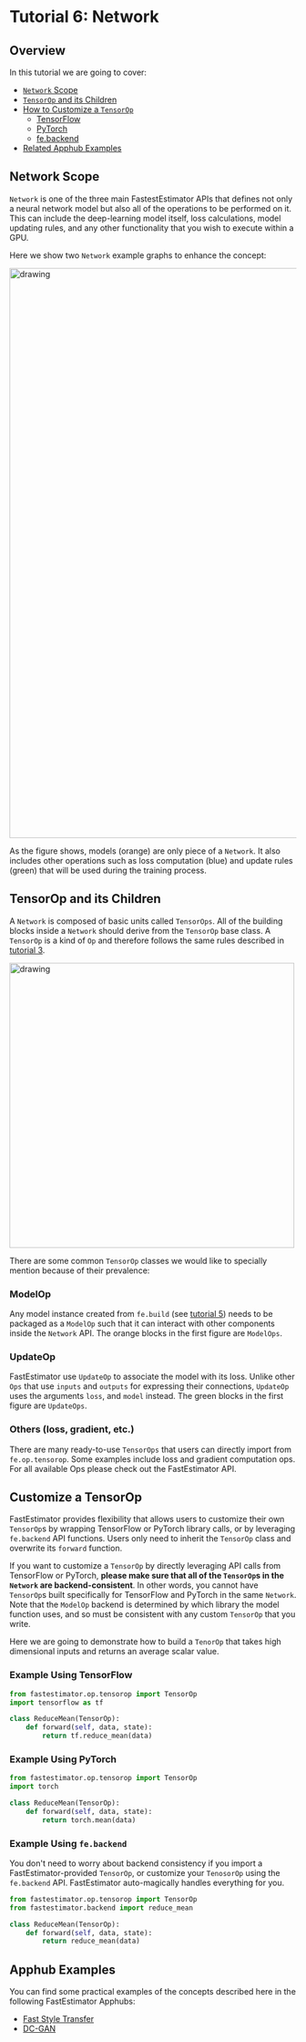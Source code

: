 # Tutorial 6: Network

## Overview
In this tutorial we are going to cover:
* [`Network` Scope](./tutorials/beginner/t06_network#t06network)
* [`TensorOp` and its Children](./tutorials/beginner/t06_network#t06tensorop)
* [How to Customize a `TensorOp`](./tutorials/beginner/t06_network#t06customize)
    * [TensorFlow](./tutorials/beginner/t06_network#t06tf)
    * [PyTorch](./tutorials/beginner/t06_network#t06torch)
    * [fe.backend](./tutorials/beginner/t06_network#t06backend)
* [Related Apphub Examples](./tutorials/beginner/t06_network#t06apphub)

<a id='t06network'></a>

## Network Scope
`Network` is one of the three main FastestEstimator APIs that defines not only a neural network model but also all of the operations to be performed on it. This can include the deep-learning model itself, loss calculations, model updating rules, and any other functionality that you wish to execute within a GPU.

Here we show two `Network` example graphs to enhance the concept:

<img src="assets/branches/r1.0/tutorial/../resources/t06_network_example.png" alt="drawing" width="1000"/>



As the figure shows, models (orange) are only piece of a `Network`. It also includes other operations such as loss computation (blue) and update rules (green) that will be used during the training process.

<a id='t06tensorop'></a>

## TensorOp and its Children

A `Network` is composed of basic units called `TensorOps`. All of the building blocks inside a `Network` should derive from the `TensorOp` base class. A `TensorOp` is a kind of `Op` and therefore follows the same rules described in [tutorial 3](./tutorials/beginner/t03_operator).

<img src="assets/branches/r1.0/tutorial/../resources/t06_tensorop_class.png" alt="drawing" width="500"/>

There are some common `TensorOp` classes we would like to specially mention because of their prevalence:

### ModelOp
Any model instance created from `fe.build` (see [tutorial 5](./tutorials/beginner/t05_model)) needs to be packaged as a `ModelOp` such that it can interact with other components inside the `Network` API. The orange blocks in the first figure are `ModelOps`.

### UpdateOp
FastEstimator use `UpdateOp` to associate the model with its loss. Unlike other `Ops` that use `inputs` and `outputs` for expressing their connections, `UpdateOp` uses the arguments `loss`, and `model` instead. The green blocks in the first figure are `UpdateOps`.

### Others (loss, gradient, etc.)
There are many ready-to-use `TensorOps` that users can directly import from `fe.op.tensorop`. Some examples include loss and gradient computation ops. For all available Ops please check out the FastEstimator API.


<a id='t06customize'></a>

## Customize a TensorOp
FastEstimator provides flexibility that allows users to customize their own `TensorOp`s by wrapping TensorFlow or PyTorch library calls, or by leveraging `fe.backend` API functions. Users only need to inherit the `TensorOp` class and overwrite its `forward` function.

If you want to customize a `TensorOp` by directly leveraging API calls from TensorFlow or PyTorch, **please make sure that all of the `TensorOp`s in the `Network` are backend-consistent**. In other words, you cannot have `TensorOp`s built specifically for TensorFlow and PyTorch in the same `Network`. Note that the `ModelOp` backend is determined by which library the model function uses, and so must be consistent with any custom `TensorOp` that you write.

Here we are going to demonstrate how to build a `TenorOp` that takes high dimensional inputs and returns an average scalar value.

<a id='t06tf'></a>

### Example Using TensorFlow


```python
from fastestimator.op.tensorop import TensorOp
import tensorflow as tf

class ReduceMean(TensorOp):
    def forward(self, data, state):
        return tf.reduce_mean(data)
```

<a id='t06torch'></a>

### Example Using PyTorch


```python
from fastestimator.op.tensorop import TensorOp
import torch

class ReduceMean(TensorOp):
    def forward(self, data, state):
        return torch.mean(data)
```

<a id='t06backend'></a>

### Example Using `fe.backend`
You don't need to worry about backend consistency if you import a FastEstimator-provided `TensorOp`, or customize your `TenosorOp` using the `fe.backend` API. FastEstimator auto-magically handles everything for you.


```python
from fastestimator.op.tensorop import TensorOp
from fastestimator.backend import reduce_mean

class ReduceMean(TensorOp):
    def forward(self, data, state):
        return reduce_mean(data)
```

<a id='t06apphub'></a>

## Apphub Examples
You can find some practical examples of the concepts described here in the following FastEstimator Apphubs:

* [Fast Style Transfer](./examples/style_transfer/fst)
* [DC-GAN](./examples/image_generation/dcgan)
